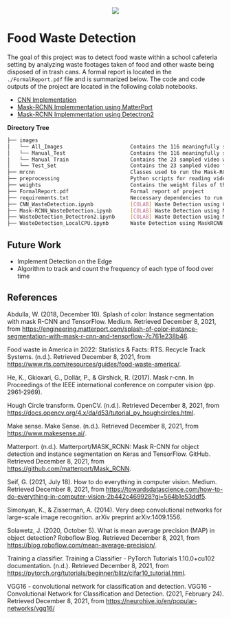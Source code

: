 <div align="center">
<img src="https://user-images.githubusercontent.com/55326650/149052452-de75c0e9-5106-4355-b255-81b90d615837.gif">
</div>

# Food Waste Detection

The goal of this project was to detect food waste within a school cafeteria setting by analyzing waste footages taken of food and other waste being disposed of in trash cans. A formal report is located in the `./FormalReport.pdf` file and is summarized below. The code and code outputs of the project are located in the following colab notebooks.
* [CNN Implementation]()
* [Mask-RCNN Implemmentation using MatterPort]()
* [Mask-RCNN Implemmentation using Detectron2]()

**Directory Tree**
```bash
├── images
│   └── All_Images                      Contains the 116 meaningfully sampled video frames for Mask-RCNN Training 
│   └── Manual_Test                     Contains the 116 meaningfully sampled video frames but with blackened noise 
│   └── Manual Train                    Contains the 23 sampled video with blackend noise for holdout evaluation  
│   └── Test_Set                        Contains the 23 sampled video frames for Mask-RCNN hold-out evaluation
├── mrcnn                               Classes used to run the Mask-RCNN detection algorith based on Matterport implementation 
├── preprocessing                       Python scripts for reading video frames and blackening noise 
├── weights                             Contains the weight files of the fine-tuned Mask-RCNN and CNN for inference
├── FormalReport.pdf                    Formal report of project 
├── requirements.txt                    Neccessary dependencies to run the preprocessing scripts
├── CNN_WasteDetection.ipynb            [COLAB] Waste Detection using CNN following VGG16 Model        
├── Mask-RCNN_WasteDetection.ipynb      [COLAB] Waste Detection using MaskRCNN based on Matterport Implementation 
├── WasteDetection_Detectron2.ipynb     [COLAB] Waste Detection using MaskRCNN based on Detectron2 Implementation  
├── WasteDetection_LocalCPU.ipynb       Waste Detection using MaskRCNN based on Detectron2 Implementation on local machine CPU
```

## Future Work
* Implement Detection on the Edge 
* Algorithm to track and count the frequency of each type of food over time 


## References 
Abdulla, W. (2018, December 10). Splash of color: Instance segmentation with mask R-CNN and TensorFlow. 
Medium. Retrieved December 8, 2021, from 
https://engineering.matterport.com/splash-of-color-instance-segmentation-with-mask-r-cnn-and-tensorflow-7c761e238b46.

Food waste in America in 2022: Statistics & Facts: RTS. Recycle Track Systems. (n.d.). Retrieved December 8, 2021, 
from https://www.rts.com/resources/guides/food-waste-america/.

He, K., Gkioxari, G., Dollár, P., & Girshick, R. (2017). Mask r-cnn. In Proceedings of the IEEE international 
conference on computer vision (pp. 2961-2969).

Hough Circle transform. OpenCV. (n.d.). Retrieved December 8, 2021, from 
https://docs.opencv.org/4.x/da/d53/tutorial_py_houghcircles.html.

Make sense. Make Sense. (n.d.). Retrieved December 8, 2021, from https://www.makesense.ai/.

Matterport. (n.d.). Matterport/MASK_RCNN: Mask R-CNN for object detection and instance segmentation on Keras 
and TensorFlow. GitHub. Retrieved December 8, 2021, from https://github.com/matterport/Mask_RCNN.

Seif, G. (2021, July 18). How to do everything in computer vision. Medium. Retrieved December 8, 2021, from 
https://towardsdatascience.com/how-to-do-everything-in-computer-vision-2b442c469928?gi=564b1e53ddf5.

Simonyan, K., & Zisserman, A. (2014). Very deep convolutional networks for large-scale image recognition. arXiv 
preprint arXiv:1409.1556.

Solawetz, J. (2020, October 5). What is mean average precision (MAP) in object detection? Roboflow Blog. Retrieved 
December 8, 2021, from https://blog.roboflow.com/mean-average-precision/.

Training a classifier. Training a Classifier - PyTorch Tutorials 1.10.0+cu102 documentation. (n.d.). Retrieved 
December 8, 2021, from https://pytorch.org/tutorials/beginner/blitz/cifar10_tutorial.html.

VGG16 - convolutional network for classification and detection. VGG16 - Convolutional Network for Classification 
and Detection. (2021, February 24). Retrieved December 8, 2021, from https://neurohive.io/en/popular-networks/vgg16/

